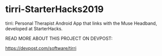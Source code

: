 # tirri-StarterHacks2019
tirri: Personal Therapist Android App that links with the Muse Headband, developed at StarterHacks. 

READ MORE ABOUT THIS PROJECT ON DEVPOST:

https://devpost.com/software/tirri
